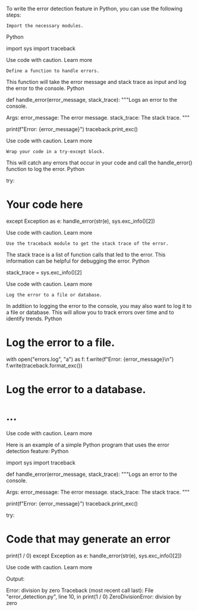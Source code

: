 To write the error detection feature in Python, you can use the following steps:

    Import the necessary modules.

Python

import sys
import traceback

Use code with caution. Learn more

    Define a function to handle errors.

This function will take the error message and stack trace as input and log the error to the console.
Python

def handle_error(error_message, stack_trace):
  """Logs an error to the console.

  Args:
    error_message: The error message.
    stack_trace: The stack trace.
  """

  print(f"Error: {error_message}")
  traceback.print_exc()

Use code with caution. Learn more

    Wrap your code in a try-except block.

This will catch any errors that occur in your code and call the handle_error() function to log the error.
Python

try:
  # Your code here
except Exception as e:
  handle_error(str(e), sys.exc_info()[2])

Use code with caution. Learn more

    Use the traceback module to get the stack trace of the error.

The stack trace is a list of function calls that led to the error. This information can be helpful for debugging the error.
Python

stack_trace = sys.exc_info()[2]

Use code with caution. Learn more

    Log the error to a file or database.

In addition to logging the error to the console, you may also want to log it to a file or database. This will allow you to track errors over time and to identify trends.
Python

# Log the error to a file.
with open("errors.log", "a") as f:
  f.write(f"Error: {error_message}\n")
  f.write(traceback.format_exc())

# Log the error to a database.
# ...

Use code with caution. Learn more

Here is an example of a simple Python program that uses the error detection feature:
Python

import sys
import traceback

def handle_error(error_message, stack_trace):
  """Logs an error to the console.

  Args:
    error_message: The error message.
    stack_trace: The stack trace.
  """

  print(f"Error: {error_message}")
  traceback.print_exc()

try:
  # Code that may generate an error
  print(1 / 0)
except Exception as e:
  handle_error(str(e), sys.exc_info()[2])

Use code with caution. Learn more

Output:

Error: division by zero
Traceback (most recent call last):
  File "error_detection.py", line 10, in <module>
    print(1 / 0)
ZeroDivisionError: division by zero

